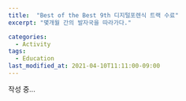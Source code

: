 ```yaml
---
title:  "Best of the Best 9th 디지털포렌식 트랙 수료"
excerpt: "몇개월 간의 발자국을 따라가다."

categories:
  - Activity
tags:
  - Education
last_modified_at: 2021-04-10T11:11:00-09:00
---
```


작성 중...